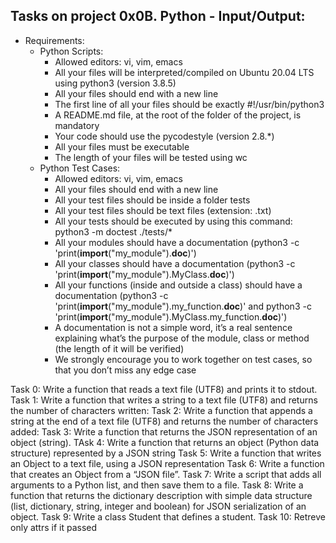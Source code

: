 ## Tasks on project 0x0B. Python - Input/Output:
- Requirements:
	* Python Scripts:
		* Allowed editors: vi, vim, emacs
		* All your files will be interpreted/compiled on Ubuntu 20.04 LTS using python3 (version 3.8.5)
		* All your files should end with a new line
		* The first line of all your files should be exactly #!/usr/bin/python3
		* A README.md file, at the root of the folder of the project, is mandatory
		* Your code should use the pycodestyle (version 2.8.*)
		* All your files must be executable
		* The length of your files will be tested using wc
	* Python Test Cases:
		* Allowed editors: vi, vim, emacs
		* All your files should end with a new line
		* All your test files should be inside a folder tests
		* All your test files should be text files (extension: .txt)
		* All your tests should be executed by using this command: python3 -m doctest ./tests/*
		* All your modules should have a documentation (python3 -c 'print(__import__("my_module").__doc__)')
		* All your classes should have a documentation (python3 -c 'print(__import__("my_module").MyClass.__doc__)')
		* All your functions (inside and outside a class) should have a documentation (python3 -c 'print(__import__("my_module").my_function.__doc__)' and python3 -c 'print(__import__("my_module").MyClass.my_function.__doc__)')
		* A documentation is not a simple word, it’s a real sentence explaining what’s the purpose of the module, class or method (the length of it will be verified)
		* We strongly encourage you to work together on test cases, so that you don’t miss any edge case

Task 0: Write a function that reads a text file (UTF8) and prints it to stdout.
Task 1: Write a function that writes a string to a text file (UTF8) and returns the number of characters written:
Task 2: Write a function that appends a string at the end of a text file (UTF8) and returns the number of characters added:
Task 3: Write a function that returns the JSON representation of an object (string).
TAsk 4: Write a function that returns an object (Python data structure) represented by a JSON string
Task 5: Write a function that writes an Object to a text file, using a JSON representation
Task 6: Write a function that creates an Object from a “JSON file”.
Task 7: Write a script that adds all arguments to a Python list, and then save them to a file.
Task 8: Write a function that returns the dictionary description with simple data structure (list, dictionary, string, integer and boolean) for JSON serialization of an object.
Task 9: Write a class Student that defines a student.
Task 10: Retreve only attrs if it passed

